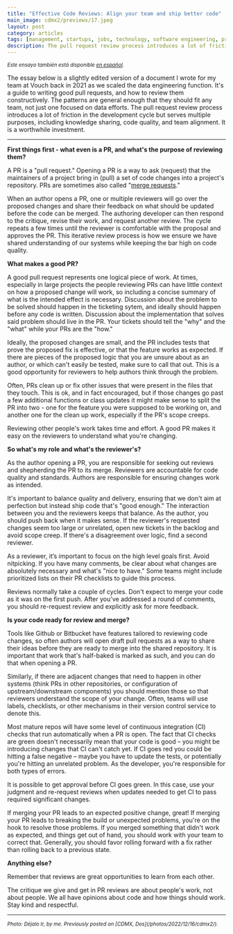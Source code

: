 ```yaml
---
title: "Effective Code Reviews: Align your team and ship better code"
main_image: cdmx2/previews/17.jpeg
layout: post
category: articles
tags: [management, startups, jobs, technology, software engineering, programming]
description: The pull request review process introduces a lot of friction in the development cycle but serves multiple purposes, including knowledge sharing, code quality, and team alignment. It is a worthwhile investment.
---
```


<small><em>Este ensayo también está disponible [en español](/articles/2024/07/09/pull-requests-es/).</em></small>

The essay below is a slightly edited version of a document I wrote for my team at Vouch back in 2021 as we scaled the data engineering function. It's a guide to writing good pull requests, and how to review them constructively. The patterns are general enough that they should fit any team, not just one focused on data efforts. The pull request review process introduces a lot of friction in the development cycle but serves multiple purposes, including knowledge sharing, code quality, and team alignment. It is a worthwhile investment.

<hr>

**First things first - what even is a PR, and what's the purpose of reviewing them?**

A PR is a "pull request." Opening a PR is a way to ask (request) that the maintainers of a project bring in (pull) a set of code changes into a project's repository. PRs are sometimes also called "[merge requests](https://stackoverflow.com/a/36666408)."

When an author opens a PR, one or multiple reviewers will go over the proposed changes and share their feedback on what should be updated before the code can be merged. The authoring developer can then respond to the critique, revise their work, and request another review. The cycle repeats a few times until the reviewer is comfortable with the proposal and approves the PR. This iterative review process is how we ensure we have shared understanding of our systems while keeping the bar high on code quality.

**What makes a good PR?**

A good pull request represents one logical piece of work. At times, especially in large projects the people reviewing PRs can have little context on how a proposed change will work, so including a concise summary of what is the intended effect is necessary. Discussion about the problem to be solved should happen in the ticketing sytem, and ideally should happen before any code is written. Discussion about the implementation that solves said problem should live in the PR. Your tickets should tell the "why" and the "what" while your PRs are the "how."

Ideally, the proposed changes are small, and the PR includes tests that prove the proposed fix is effective, or that the feature works as expected. If there are pieces of the proposed logic that you are unsure about as an author, or which can't easily be tested, make sure to call that out. This is a good opportunity for reviewers to help authors think through the problem.

Often, PRs clean up or fix other issues that were present in the files that they touch. This is ok, and in fact encouraged, but if those changes go past a few additional functions or class updates it might make sense to split the PR into two - one for the feature you were supposed to be working on, and another one for the clean up work, especially if the PR's scope creeps.

Reviewing other people's work takes time and effort. A good PR makes it easy on the reviewers to understand what you're changing.

**So what's my role and what's the reviewer's?**

As the author opening a PR, you are responsible for seeking out reviews and shepherding the PR to its merge. Reviewers are accountable for code quality and standards. Authors are responsible for ensuring changes work as intended.

It's important to balance quality and delivery, ensuring that we don't aim at perfection but instead ship code that's "good enough." The interaction between you and the reviewers keeps that balance. As the author, you should push back when it makes sense. If the reviewer's requested changes seem too large or unrelated, open new tickets in the backlog and avoid scope creep. If there's a disagreement over logic, find a second reviewer.

As a reviewer, it’s important to focus on the high level goals first. Avoid nitpicking. If you have many comments, be clear about what changes are absolutely necessary and what's "nice to have." Some teams might include prioritized lists on their PR checklists to guide this process.

Reviews normally take a couple of cycles. Don't expect to merge your code as it was on the first push. After you've addressed a round of comments, you should re-request review and explicitly ask for more feedback.

**Is your code ready for review and merge?**

Tools like Github or Bitbucket have features tailored to reviewing code changes, so often authors will open draft pull requests as a way to share their ideas before they are ready to merge into the shared repository. It is important that work that's half-baked is marked as such, and you can do that when opening a PR.

Similarly, if there are adjacent changes that need to happen in other systems (think PRs in other repositories, or configuration of upstream/downstream components) you should mention those so that reviewers understand the scope of your change. Often, teams will use labels, checklists, or other mechanisms in their version control service to denote this.

Most mature repos will have some level of continuous integration (CI) checks that run automatically when a PR is open. The fact that CI checks are green doesn't necessarily mean that your code is good – you might be introducing changes that CI can't catch yet. If CI goes red you could be hitting a false negative – maybe you have to update the tests, or potentially you're hitting an unrelated problem. As the developer, you're responsible for both types of errors.

It is possible to get approval before CI goes green. In this case, use your judgment and re-request reviews when updates needed to get CI to pass required significant changes.

If merging your PR leads to an expected positive change, great! If merging your PR leads to breaking the build or unexpected problems, you're on the hook to resolve those problems. If you merged something that didn't work as expected, and things get out of hand, you should work with your team to correct that. Generally, you should favor rolling forward with a fix rather than rolling back to a previous state.

**Anything else?**

Remember that reviews are great opportunities to learn from each other.

The critique we give and get in PR reviews are about people's work, not about people. We all have opinions about code and how things should work. Stay kind and respectful.

<hr>
<small><em>Photo: Déjalo Ir, by me. Previously posted on [CDMX, Dos](/photos/2022/12/16/cdmx2/).</em></small>
